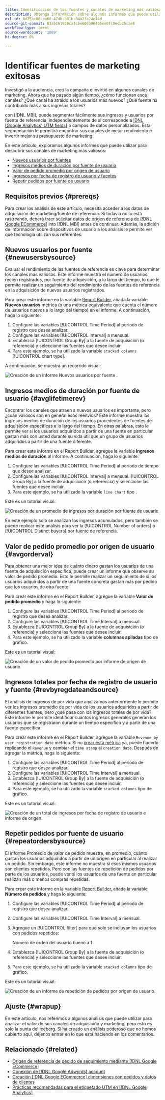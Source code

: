 ```yaml
---
title: Identificación de las fuentes y canales de marketing más valiosas
description: Obtenga información sobre algunos informes que puede utilizar para descubrir los canales de marketing más valiosos.
exl-id: 8d25bc80-ea60-47db-b01b-04a23a24c14d
source-git-commit: 03a5161930cafcbe600b96465ee0fc0ecb25cae8
workflow-type: tm+mt
source-wordcount: '1009'
ht-degree: 0%

---
```


# Identificar fuentes de marketing exitosas

Investigó a la audiencia, creó la campaña e invirtió en algunos canales de marketing. Ahora que ha pasado algún tiempo, ¿cómo funcionan esos canales? ¿Qué canal ha atraído a los usuarios más nuevos? ¿Qué fuente ha contribuido más a sus ingresos totales?

con [!DNL MBI], puede segmentar fácilmente sus ingresos y usuarios por fuente de referencia, independientemente de si corresponde a [!DNL [Google Analytics' UTM fields]](https://support.google.com/analytics/answer/1191184?hl=en) o campos de datos personalizados. Esta segmentación le permitirá encontrar sus canales de mejor rendimiento e invertir mejor su presupuesto de marketing.

En este artículo, exploramos algunos informes que puede utilizar para descubrir sus canales de marketing más valiosos:

* [Nuevos usuarios por fuentes](#newusersbysource)
* [Ingresos medios de duración por fuente de usuario](#avglifetimerev)
* [Valor de pedido promedio por origen de usuario](#avgorderval)
* [Ingresos por fecha de registro de usuario y fuentes](#revbyregdateandsource)
* [Repetir pedidos por fuente de usuario](#repeatordersbysource)

## Requisitos previos {#prereqs}

Para crear los análisis de este artículo, necesita acceder a los datos de adquisición de marketing/fuente de referencia. Si todavía no lo está rastreando, deberá traer [solicitar datos de origen de referencia de [!DNL Google ECommerce]](../importing-data/integrations/google-ecommerce.md) into [!DNL MBI] antes de continuar. Además, la adición de información sobre dispositivos de usuario a los análisis le permite ver qué tecnología utilizan sus referentes.

## Nuevos usuarios por fuente {#newusersbysource}

Evaluar el rendimiento de las fuentes de referencia es clave para determinar los canales más valiosos. Este informe muestra el número de usuarios recién registrados, por fuente de adquisición, a lo largo del tiempo, lo que le permite realizar un seguimiento del rendimiento de las fuentes de referencia en la adquisición de nuevos usuarios registrados.

Para crear este informe en la variable [Report Builder](../../tutorials/using-visual-report-builder.md), añada la variable **Nuevos usuarios** métrica (o una métrica equivalente que cuenta el número de usuarios nuevos a lo largo del tiempo) en el informe. A continuación, haga lo siguiente:

1. Configure las variables [!UICONTROL Time Period] al periodo de registro que desea analizar.
1. Configure las variables [!UICONTROL Interval] a mensual.
1. Establezca [!UICONTROL Group By] a la fuente de adquisición (o referencia) y seleccione las fuentes que desee incluir.
1. Para este ejemplo, se ha utilizado la variable `stacked columns` [!UICONTROL chart type].

A continuación, se muestra un recorrido visual:

![Creación de un informe Nuevos usuarios por fuente .](../../assets/New_Users_by_source.gif)

## Ingresos medios de duración por fuente de usuario {#avglifetimerev}

Encontrar los canales que atraen a nuevos usuarios es importante, pero ¿cuán valiosos son en general esos reenvíos? Este informe muestra los ingresos medios de duración de los usuarios procedentes de fuentes de adquisición específicas a lo largo del tiempo. En otras palabras, esto le permite ver si los usuarios adquiridos a partir de una fuente en particular gastan más con usted durante su vida útil que un grupo de usuarios adquiridos a partir de una fuente diferente.

Para crear este informe en el Report Builder, agregue la variable **Ingresos medios de duración** al informe. A continuación, haga lo siguiente:

1. Configure las variables [!UICONTROL Time Period] al período de tiempo que desee analizar.
1. Configure las variables [!UICONTROL Interval] a mensual.
   [!UICONTROL Group By] a la fuente de adquisición (o referencia) y seleccione las fuentes que desee incluir.
1. Para este ejemplo, se ha utilizado la variable `line chart` tipo .

Este es un tutorial visual:

![Creación de un promedio de ingresos por duración por fuente de usuario](../../assets/Lifetime_revenue_by_user_source.gif).

En este ejemplo solo se analizan los ingresos acumulados, pero también se puede replicar este análisis para ver la [!UICONTROL Number of orders] o [!UICONTROL Distinct buyers] por fuente de referencia.

## Valor de pedido promedio por origen de usuario {#avgorderval}

Para obtener una mejor idea de cuánto dinero gastan los usuarios de una fuente de adquisición específica, puede crear un informe que observe su valor de pedido promedio. Esto le permite realizar un seguimiento de si los usuarios adquiridos a partir de una fuente concreta gastan más por pedido que los usuarios de otra fuente.

Para crear este informe en el Report Builder, agregue la variable **Valor de pedido promedio** y haga lo siguiente:

1. Configure las variables [!UICONTROL Time Period] al periodo de registro que desea analizar.
1. Configure las variables [!UICONTROL Time Interval] a mensual.
1. Establezca [!UICONTROL Group By] a la fuente de adquisición (o referencia) y seleccione las fuentes que desee incluir.
1. Para este ejemplo, se ha utilizado la variable **columnas apiladas** tipo de gráfico.

Este es un tutorial visual:

![Creación de un valor de pedido promedio por informe de origen de usuario.](../../assets/Average_order_value_by_source.gif)

## Ingresos totales por fecha de registro de usuario y fuente {#revbyregdateandsource}

El análisis de ingresos de por vida que analizamos anteriormente le permite ver los ingresos promedio de por vida de los usuarios adquiridos a partir de diferentes fuentes, pero ¿qué pasa con los ingresos totales de por vida? Este informe le permite identificar cuántos ingresos generales generan los usuarios que se registraron durante un tiempo específico y a partir de una fuente específica.

Para crear este informe en el Report Builder, agregue la variable `Revenue by user registration date` métrica. Si no [crear esta métrica](../../data-user/reports/ess-manage-data-metrics.md) ya, puede hacerlo replicando el `Revenue` y cambiar el `time stamp` al `creation date`. Después de agregar la métrica, haga lo siguiente:

1. Configure las variables [!UICONTROL Time Period] al periodo de registro que desea analizar.
1. Configure las variables [!UICONTROL Time Interval] a mensual.
1. Establezca [!UICONTROL Group By] a la fuente de adquisición (o referencia) y seleccione las fuentes que desee incluir.
1. Para este ejemplo, se ha utilizado la variable `stacked columns` tipo de gráfico.

Este es un tutorial visual:

![Creación de un total de ingresos por fecha de registro de usuario e informe de origen.](../../assets/Revenue_by_user_registration_date_and_source.gif)

## Repetir pedidos por fuente de usuario {#repeatordersbysource}

El informe Promedio de valor de pedido muestra, en promedio, cuánto gastan los usuarios adquiridos a partir de un origen en particular al realizar un pedido. Sin embargo, este informe no muestra si esos mismos usuarios son clientes repetidos. Pero con las fuentes de repetición de pedidos por parte de los usuarios, puede ver si los usuarios de una fuente en particular realizan más o menos compras repetidas.

Para crear este informe en la variable [Report Builder](../../tutorials/using-visual-report-builder.md), añada la variable **Número de pedidos** y haga lo siguiente:

1. Configure las variables [!UICONTROL Time Period] al periodo de registro que desea analizar.
1. Configure las variables [!UICONTROL Time Interval] a mensual.
1. Agregue un [!UICONTROL filter] para que solo se incluyan los usuarios con pedidos repetidos:

   Número de orden del usuario bueno a 1

1. Establezca [!UICONTROL Group By] a la fuente de adquisición (o referencia) y seleccione las fuentes que desee incluir.
1. Para este ejemplo, se ha utilizado la variable `stacked columns` tipo de gráfico.

Este es un tutorial visual:

![Creación de un informe de repetición de pedidos por origen de usuario.](../../assets/Repeat_orders_by_user_source.gif)


## Ajuste {#wrapup}

En este artículo, nos referimos a algunos análisis que puede utilizar para analizar el valor de sus canales de adquisición y marketing, pero esto es solo la punta del iceberg. Si ha creado un análisis poderoso que no hemos cubierto aquí, déjenos entrar en lo que está haciendo en los comentarios.

## Relacionado {#related}

* [Origen de referencia de pedido de seguimiento mediante [!DNL Google ECommerce]](../importing-data/integrations/google-ecommerce.md)
* [Conexión de [!DNL Google Adwords] account](../importing-data/integrations/google-adwords.md)
* [Creación [!DNL Google ECommerce] dimensiones con pedidos y datos de clientes](../data-warehouse-mgr/bldg-google-ecomm-dim.md)
* [Prácticas recomendadas para el etiquetado UTM en [!DNL Google Analytics]](../../best-practices/utm-tagging-google.md)

